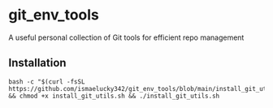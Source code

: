 # git_env_tools
A useful personal collection of Git tools for efficient repo management

## Installation
```
bash -c "$(curl -fsSL https://github.com/ismaelucky342/git_env_tools/blob/main/install_git_utils.sh)" && chmod +x install_git_utils.sh && ./install_git_utils.sh

```
